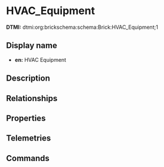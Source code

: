 # HVAC_Equipment
**DTMI:** dtmi:org:brickschema:schema:Brick:HVAC_Equipment;1
## Display name
- **en:** HVAC Equipment
## Description
## Relationships
## Properties
## Telemetries
## Commands
